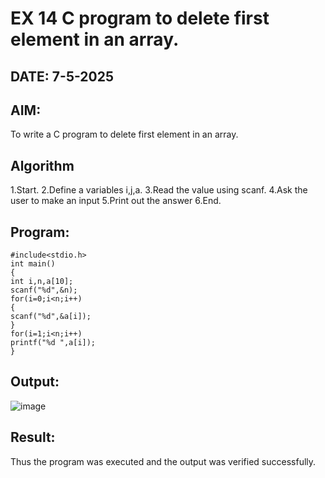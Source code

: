 # EX 14 C program to delete first element in an array.
## DATE: 7-5-2025
## AIM:
To write a C program to delete first element in an array.

## Algorithm
1.Start.
2.Define a variables i,j,a.
3.Read the value using scanf.
4.Ask the user to make an input
5.Print out the answer
6.End. 

## Program:
```
#include<stdio.h> 
int main()
{
int i,n,a[10];
scanf("%d",&n); 
for(i=0;i<n;i++)
{
scanf("%d",&a[i]);
}
for(i=1;i<n;i++) 
printf("%d ",a[i]);
}
```

## Output:
![image](https://github.com/user-attachments/assets/12881fde-7ab7-4fba-99c3-94ee9efb44ad)

## Result:
Thus the program was executed and the output was verified successfully.
